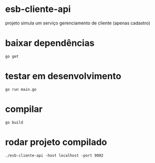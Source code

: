 # esb-cliente-api

projeto simula um serviço gerenciamento de cliente (apenas cadastro)

# baixar dependências

`go get`

# testar em desenvolvimento

`go run main.go`

# compilar

`go build`

# rodar projeto compilado

`./esb-cliente-api -host localhost -port 9002`